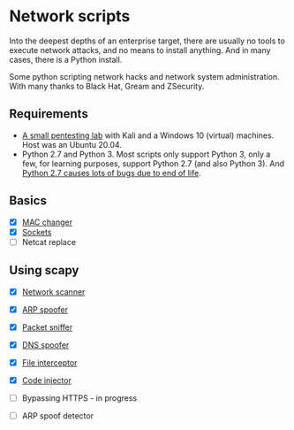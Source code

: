 # Network scripts

Into the deepest depths of an enterprise target, there are usually no tools to execute network attacks, and no means to install anything.
And in many cases, there is a Python install.

Some python scripting network hacks and network system administration.
With many thanks to Black Hat, Gream and ZSecurity.

## Requirements
* [A small pentesting lab](https://github.com/tymyrddin/ymrir/wiki/pentesting-lab.md) with Kali and a Windows 10 (virtual) machines. Host was an Ubuntu 20.04. 
* Python 2.7 and Python 3. Most scripts only support Python 3, only a few, for learning purposes, support Python 2.7 (and also Python 3). And [Python 2.7 causes lots of bugs due to end of life](https://github.com/tymyrddin/ymrir/wiki/python-2.7-end-of-life.md).

## Basics
- [x] [MAC changer](mac_changer)
- [x] [Sockets](sockets)
- [ ] Netcat replace

## Using scapy
- [x] [Network scanner](network_scanner)
- [x] [ARP spoofer](arp_spoofer)
- [x] [Packet sniffer](packet_sniffer)
- [x] [DNS spoofer](dns_spoofer)
- [x] [File interceptor](file_interceptor) 
- [x] [Code injector](code_injector)
- [ ] Bypassing HTTPS - in progress
- [ ] ARP spoof detector

